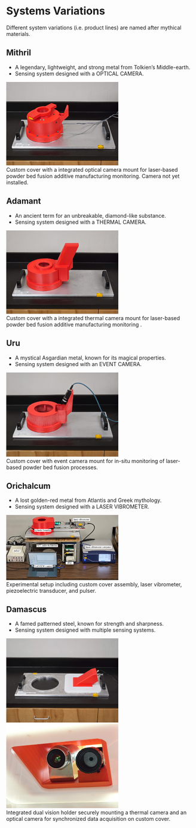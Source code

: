 # Systems Variations  
Different system variations (i.e. product lines) are named after mythical materials. 

## Mithril
* A legendary, lightweight, and strong metal from Tolkien’s Middle-earth.
* Sensing system designed with a OPTICAL CAMERA.

<img src="media/optical-mithril.jpg" alt="drawing" width="300"/> <br> 
Custom cover with a integrated optical camera mount for laser-based powder bed fusion additive manufacturing monitoring. Camera not yet installed.
</p>
<p align="center">
</p>

## Adamant
* An ancient term for an unbreakable, diamond-like substance.
* Sensing system designed with a THERMAL CAMERA.

<img src="media/thermal-adamant.jpg" alt="drawing" width="300"/> <br> 
Custom cover with a integrated thermal camera mount for laser-based powder bed fusion additive manufacturing monitoring . 
</p>
<p align="center">
</p>

## Uru
* A mystical Asgardian metal, known for its magical properties.
* Sensing system designed with an EVENT CAMERA.

<img src="media/event-uru.jpg" alt="drawing" width="300"/> <br> 
Custom cover with event camera mount for in-situ monitoring of laser-based powder bed fusion processes.
</p>
<p align="center">
</p>

## Orichalcum
* A lost golden-red metal from Atlantis and Greek mythology.
* Sensing system designed with a LASER VIBROMETER.

<img src="media/Orichalcum.JPG" alt="drawing" width="300"/> <br> 
Experimental setup including custom cover assembly, laser vibrometer, piezoelectric transducer, and pulser. 
</p>
<p align="center">
</p>

## Damascus
* A famed patterned steel, known for strength and sharpness.
* Sensing system designed with multiple sensing systems.

<img src="media/optical-thermal-damascus.jpg" alt="drawing" width="300"/> <br> 
<img src="media/underdamascus.jpg" alt="drawing" width="300"/> <br> 
Integrated dual vision holder securely mounting a thermal camera and an optical camera for synchronized data acquisition on custom cover. 
</p>
<p align="center">
</p>



